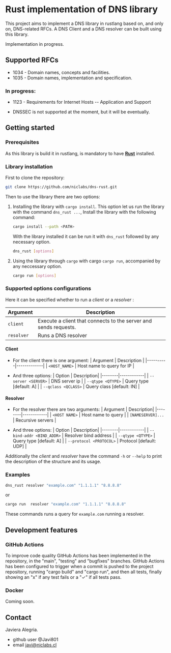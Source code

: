 # Rust implementation of DNS library

This project aims to implement a DNS library in rustlang based on, and only on, DNS-related RFCs. 
A DNS Client and a DNS resolver can be built using this library.

Implementation in progress.

## Supported RFCs 

* 1034 - Domain names, concepts and facilities. 
* 1035 - Domain names, implementation and specification. 

### In progress:

* 1123 - Requirements for Internet Hosts -- Application and Support

* DNSSEC is not supported at the moment, but it will be eventually.

## Getting started

### Prerequisites

As this library is build it in rustlang, is mandatory to have [**Rust**](https://www.rust-lang.org/learn/get-started) installed.

### Library installation

First to clone the repository:
```sh
git clone https://github.com/niclabs/dns-rust.git
```

Then to use the library there are two options:

1. Installing the library with `cargo install`. This option let us run the library with the command `dns_rust ...`, Install the library with the following command:
   ```sh
   cargo install --path <PATH>
   ```

   With the library installed it can be run it with `dns_rust` followed by any necessary option.

   ```sh
   dns_rust [options]
   ```

2. Using the library through `cargo` with cargo `cargo run`, accompanied by any neccessary option.
   ```sh
   cargo run [options]
   ```

### Supported options configurations
Here it can be specified whether to run a *client* or a *resolver* :

| Argument | Description |
|----------|-------------|
|   `client`   | Execute a client that connects to the server and sends requests. |
|   `resolver`   | Runs a DNS resolver |

#### Client

- For the client there is one argument:
   | Argument | Description |
   |----------|-------------|
   |   `<HOST_NAME>`   | Host name to query for IP |

- And three options:
   | Option | Description|
   |--------|------------| 
   |   `--server <SERVER>`   | DNS server ip |
   |   `--qtype <QTYPE>`    | Query type [default: A] |
   |   `--qclass <QCLASS>`   | Query class [default: IN] |

#### Resolver

- For the resolver there are two arguments:
   | Argument | Description|
   |--------|------------| 
   |   `<HOST NAME>`   | Host name to query |
   |   `[NAMESERVER]...`    | Recursive servers |

- And three options:
   | Option | Description|
   |--------|------------| 
   |   `--bind-addr <BIND_ADDR>`   | Resolver bind address |
   |   `--qtype <QTYPE>`    | Query type [default: A] |
   |   `--protocol <PROTOCOL>`   | Protocol [default: UDP] |

Additionally the *client* and *resolver* have the command `-h` or `--help` to print the description of the structure and its usage.

### Examples

```sh
dns_rust resolver "example.com" "1.1.1.1" "8.8.8.8" 
```
or

```sh
cargo run  resolver "example.com" "1.1.1.1" "8.8.8.8"
```

These commands runs a query for `example.com` running a resolver.

## Development features

### GitHub Actions

To improve code quality GitHub Actions has been implemented in the repository, in the "main", "testing" and "bugfixes" branches. GitHub Actions has been configured to trigger when a commit is pushed to the project repository, running "cargo build" and "cargo run", and then all tests, finally showing an "x" if any test fails or a "✓" if all tests pass.

### Docker

Coming soon.

## Contact

Javiera Alegria.
- github user @Javi801
- email javi@niclabs.cl
